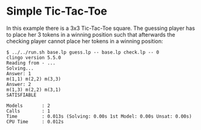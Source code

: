 # Simple Tic-Tac-Toe

In this example there is a 3x3 Tic-Tac-Toe square. The guessing player has to
place her 3 tokens in a winning position such that afterwards the checking
player cannot place her tokens in a winning position:

    $ ../../run.sh base.lp guess.lp -- base.lp check.lp -- 0
    clingo version 5.5.0
    Reading from - ...
    Solving...
    Answer: 1
    m(1,1) m(2,2) m(3,3)
    Answer: 2
    m(1,3) m(2,2) m(3,1)
    SATISFIABLE

    Models       : 2
    Calls        : 1
    Time         : 0.013s (Solving: 0.00s 1st Model: 0.00s Unsat: 0.00s)
    CPU Time     : 0.012s
